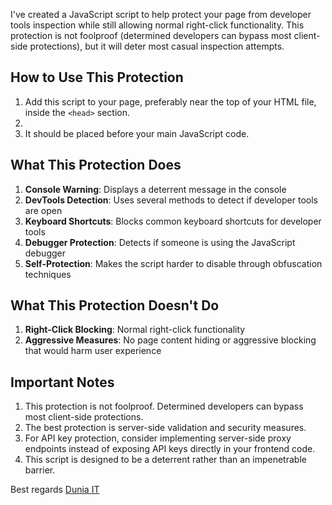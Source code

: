 I've created a JavaScript script to help protect your page from developer tools inspection while still allowing normal right-click functionality. This protection is not foolproof (determined developers can bypass most client-side protections), but it will deter most casual inspection attempts.

How to Use This Protection
--------------------------

1.  Add this script to your page, preferably near the top of your HTML file, inside the `<head>` section.
2.  <script src="https://raw.githubusercontent.com/duniait777/JavaScript-Anti-Developer-Tool/refs/heads/main/script.js" defer></script>
3.  It should be placed before your main JavaScript code.

What This Protection Does
-------------------------

1.  **Console Warning**: Displays a deterrent message in the console
2.  **DevTools Detection**: Uses several methods to detect if developer tools are open
3.  **Keyboard Shortcuts**: Blocks common keyboard shortcuts for developer tools
4.  **Debugger Protection**: Detects if someone is using the JavaScript debugger
5.  **Self-Protection**: Makes the script harder to disable through obfuscation techniques

What This Protection Doesn't Do
-------------------------------

1.  **Right-Click Blocking**: Normal right-click functionality
2.  **Aggressive Measures**: No page content hiding or aggressive blocking that would harm user experience

Important Notes
---------------

1.  This protection is not foolproof. Determined developers can bypass most client-side protections.
2.  The best protection is server-side validation and security measures.
3.  For API key protection, consider implementing server-side proxy endpoints instead of exposing API keys directly in your frontend code.
4.  This script is designed to be a deterrent rather than an impenetrable barrier.

Best regards
[Dunia IT](https://dunia.it.com/)

